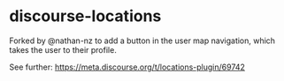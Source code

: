 # discourse-locations

Forked by @nathan-nz to add a button in the user map navigation, which takes the user to their profile.

See further: https://meta.discourse.org/t/locations-plugin/69742
